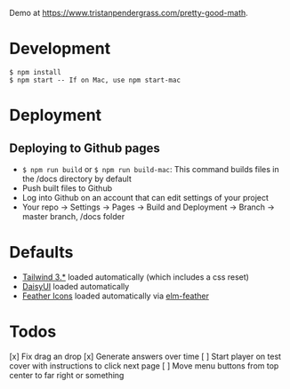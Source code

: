 Demo at https://www.tristanpendergrass.com/pretty-good-math.

# Development

```
$ npm install
$ npm start -- If on Mac, use npm start-mac
```

# Deployment

## Deploying to Github pages
* `$ npm run build` or `$ npm run build-mac`: This command builds files in the /docs directory by default
* Push built files to Github
* Log into Github on an account that can edit settings of your project
* Your repo -> Settings -> Pages -> Build and Deployment -> Branch -> master branch, /docs folder

# Defaults
* [Tailwind 3.*](https://tailwindcss.com/) loaded automatically (which includes a css reset)
* [DaisyUI](https://daisyui.com/docs/install/) loaded automatically
* [Feather Icons](https://feathericons.com/) loaded automatically via [elm-feather](https://github.com/feathericons/elm-feather)

# Todos
[x] Fix drag an drop
[x] Generate answers over time
[ ] Start player on test cover with instructions to click next page
[ ] Move menu buttons from top center to far right or something